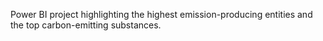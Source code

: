 Power BI project highlighting the highest emission-producing entities and the top carbon-emitting substances. 
